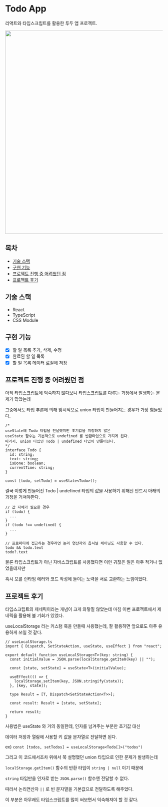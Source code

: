 # Todo App

리액트와 타입스크립트를 활용한 투두 앱 프로젝트.

<img src="https://user-images.githubusercontent.com/68897260/105639103-aaa78c80-5eb9-11eb-931f-95bd349cfb00.png" width="650" height="650" />

## 목차

- [기술 스택](#기술-스택)
- [구현 기능](#구현-기능)
- [프로젝트 진행 중 어려웠던 점](#프로젝트-진행-중-어려웠던-점)
- [프로젝트 후기](#프로젝트-후기)

## 기술 스택

- React
- TypeScript
- CSS Module

## 구현 기능

- [x] 할 일 목록 추가, 삭제, 수정
- [x] 완료된 할 일 목록
- [x] 할 일 목록 데이터 로컬에 저장

## 프로젝트 진행 중 어려웠던 점

아직 타입스크립트에 익숙하지 않다보니 타입스크립트를 다루는 과정에서 발생하는 문제가 많았는데

그중에서도 타입 추론에 의해 암시적으로 union 타입이 만들어지는 경우가 가장 힘들었다.

```tsx
/*
useState에 Todo 타입을 전달했지만 초기값을 지정하지 않은
useState 함수는 기본적으로 undefined 를 반환타입으로 가지게 된다.
따라서, union 타입인 Todo | undefined 타입이 만들어진다. 
*/
interface Todo {
  id: string;
  text: string;
  isDone: boolean;
  currentTime: string;
}

const [todo, setTodo] = useState<Todo>();
```

결국 이렇게 만들어진 Todo | undefined 타입의 값을 사용하기 위해선 반드시 아래의 과정을 거쳐야한다.

```tsx
// 값 자체가 필요한 경우
if (todo) {
  ...
}
if (todo !== undefined) {
  ...
}

// 프로퍼티에 접근하는 경우라면 논리 연산자와 옵셔널 체이닝도 사용할 수 있다.
todo && todo.text
todo?.text
```

물론 타입스크립트가 아닌 자바스크립트를 사용했다면 이런 귀찮은 일은 아주 적거나 없었을테지만

혹시 모를 런타임 에러와 코드 작성에 들이는 노력을 서로 교환하는 느낌이었다.

## 프로젝트 후기

타입스크립트의 제네릭이라는 개념이 크게 와닿질 않았는데 마침 이번 프로젝트에서 제네릭을 활용해 볼 기회가 있었다.

useLocalStorage 라는 커스텀 훅을 만들때 사용했는데, 잘 활용하면 앞으로도 아주 유용하게 쓰일 것 같다.

```tsx
// useLocalStorage.ts
import { Dispatch, SetStateAction, useState, useEffect } from "react";

export default function useLocalStorage<T>(key: string) {
  const initialValue = JSON.parse(localStorage.getItem(key) || "");

  const [state, setState] = useState<T>(initialValue);

  useEffect(() => {
    localStorage.setItem(key, JSON.stringify(state));
  }, [key, state]);

  type Result = [T, Dispatch<SetStateAction<T>>];

  const result: Result = [state, setState];

  return result;
}
```

사용법은 useState 와 거의 동일한데, 인자를 넘겨주는 부분만 초기값 대신

데이터 저장과 열람에 사용할 키 값을 문자열로 전달하면 된다.

ex) `const [todos, setTodos] = useLocalStorage<Todo[]>("todos")`

그리고 이 코드에서조차 위에서 쭉 설명했던 union 타입으로 인한 문제가 발생하는데

`localStorage.getItem()` 함수의 반환 타입이 `string | null` 이기 때문에

`string` 타입만을 인자로 받는 `JSON.parse()` 함수엔 전달할 수 없다.

따라서 논리연산자 `||` 로 빈 문자열을 기본값으로 전달하도록 해주었다.

이 부분은 아무래도 타입스크립트를 많이 써보면서 익숙해져야 할 것 같다.
